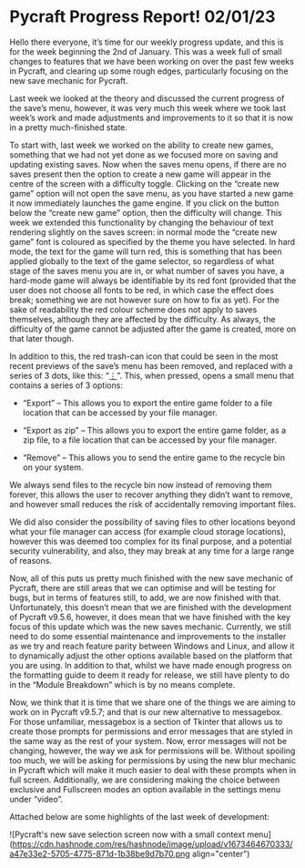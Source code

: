 # Pycraft Progress Report! 02/01/23

Hello there everyone, it’s time for our weekly progress update, and this is for the week beginning the 2nd of January. This was a week full of small changes to features that we have been working on over the past few weeks in Pycraft, and clearing up some rough edges, particularly focusing on the new save mechanic for Pycraft.

Last week we looked at the theory and discussed the current progress of the save’s menu, however, it was very much this week where we took last week’s work and made adjustments and improvements to it so that it is now in a pretty much-finished state.

To start with, last week we worked on the ability to create new games, something that we had not yet done as we focused more on saving and updating existing saves. Now when the saves menu opens, if there are no saves present then the option to create a new game will appear in the centre of the screen with a difficulty toggle. Clicking on the “create new game” option will not open the save menu, as you have started a new game it now immediately launches the game engine. If you click on the button below the “create new game” option, then the difficulty will change. This week we extended this functionality by changing the behaviour of text rendering slightly on the saves screen: in normal mode the “create new game” font is coloured as specified by the theme you have selected. In hard mode, the text for the game will turn red, this is something that has been applied globally to the text of the game selector, so regardless of what stage of the saves menu you are in, or what number of saves you have, a hard-mode game will always be identifiable by its red font (provided that the user does not choose all fonts to be red, in which case the effect does break; something we are not however sure on how to fix as yet). For the sake of readability the red colour scheme does not apply to saves themselves, although they are affected by the difficulty. As always, the difficulty of the game cannot be adjusted after the game is created, more on that later though.

In addition to this, the red trash-can icon that could be seen in the most recent previews of the save’s menu has been removed, and replaced with a series of 3 dots, like this: “[⋮](https://en.wiktionary.org/wiki/%E2%8B%AE)”. This, when pressed, opens a small menu that contains a series of 3 options:

* “Export” – This allows you to export the entire game folder to a file location that can be accessed by your file manager.
    
* “Export as zip” – This allows you to export the entire game folder, as a zip file, to a file location that can be accessed by your file manager.
    
* “Remove” – This allows you to send the entire game to the recycle bin on your system.
    

We always send files to the recycle bin now instead of removing them forever, this allows the user to recover anything they didn’t want to remove, and however small reduces the risk of accidentally removing important files.

We did also consider the possibility of saving files to other locations beyond what your file manager can access (for example cloud storage locations), however this was deemed too complex for its final purpose, and a potential security vulnerability, and also, they may break at any time for a large range of reasons.

Now, all of this puts us pretty much finished with the new save mechanic of Pycraft, there are still areas that we can optimise and will be testing for bugs, but in terms of features still, to add, we are now finished with that. Unfortunately, this doesn’t mean that we are finished with the development of Pycraft v9.5.6, however, it does mean that we have finished with the key focus of this update which was the new saves mechanic. Currently, we still need to do some essential maintenance and improvements to the installer as we try and reach feature parity between Windows and Linux, and allow it to dynamically adjust the other options available based on the platform that you are using. In addition to that, whilst we have made enough progress on the formatting guide to deem it ready for release, we still have plenty to do in the “Module Breakdown” which is by no means complete.

Now, we think that it is time that we share one of the things we are aiming to work on in Pycraft v9.5.7; and that is our new alternative to messagebox. For those unfamiliar, messagebox is a section of Tkinter that allows us to create those prompts for permissions and error messages that are styled in the same way as the rest of your system. Now, error messages will not be changing, however, the way we ask for permissions will be. Without spoiling too much, we will be asking for permissions by using the new blur mechanic in Pycraft which will make it much easier to deal with these prompts when in full screen. Additionally, we are considering making the choice between exclusive and Fullscreen modes an option available in the settings menu under “video”.

Attached below are some highlights of the last week of development:

![Pycraft's new save selection screen now with a small context menu](https://cdn.hashnode.com/res/hashnode/image/upload/v1673464670333/a47e33e2-5705-4775-871d-1b38be9d7b70.png align="center")